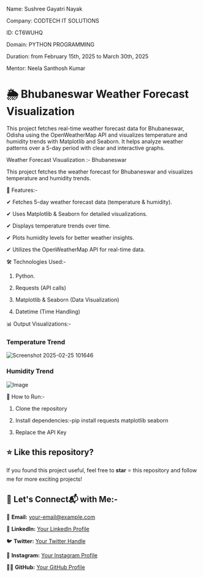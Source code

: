 Name: Sushree Gayatri Nayak

Company: CODTECH IT SOLUTIONS

ID: CT6WUHQ

Domain: PYTHON PROGRAMMING

Duration: from February 15th, 2025 to March 30th, 2025

Mentor: Neela Santhosh Kumar

# 🌦 Bhubaneswar Weather Forecast Visualization

This project fetches real-time weather forecast data for Bhubaneswar, Odisha using the OpenWeatherMap API and visualizes temperature and humidity trends with Matplotlib and Seaborn. It helps analyze weather patterns over a 5-day period with clear and interactive graphs.

Weather Forecast Visualization :- Bhubaneswar 

This project fetches the weather forecast for Bhubaneswar and visualizes temperature and humidity trends.

📌 Features:-

✔ Fetches 5-day weather forecast data (temperature & humidity).

✔ Uses Matplotlib & Seaborn for detailed visualizations.

✔ Displays temperature trends over time.

✔ Plots humidity levels for better weather insights.

✔ Utilizes the OpenWeatherMap API for real-time data.

🛠 Technologies Used:-

1. Python.
 
2. Requests (API calls)
 
3. Matplotlib & Seaborn (Data Visualization)
  
4. Datetime (Time Handling)

📊 Output Visualizations:-

### Temperature Trend

![Screenshot 2025-02-25 101646](https://github.com/user-attachments/assets/348d82e3-c76b-4580-8805-c6d479166c3e)

### Humidity Trend

![Image](https://github.com/user-attachments/assets/09f3c576-c31d-4777-bf29-256c08c6ce37)

🚀 How to Run:-

1. Clone the repository
   
2. Install dependencies:-pip install requests matplotlib seaborn
   
3. Replace the API Key

## ⭐ Like this repository?  

If you found this project useful, feel free to **star** ⭐ this repository and follow me for more exciting projects!  

## 🤝 Let's Connect📬 with Me:-  

📧 **Email:** your-email@example.com  

💼 **LinkedIn:** [Your LinkedIn Profile](https://www.linkedin.com/in/yourprofile)  

🐦 **Twitter:** [Your Twitter Handle](https://twitter.com/yourhandle)  

📸 **Instagram:** [Your Instagram Profile](https://instagram.com/yourusername)  

👨‍💻 **GitHub:** [Your GitHub Profile](https://github.com/yourusername)  

